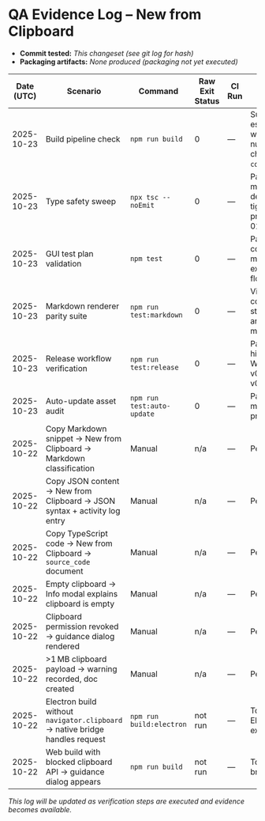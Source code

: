 # QA Evidence Log – New from Clipboard

- **Commit tested:** _This changeset (see git log for hash)_
- **Packaging artifacts:** _None produced (packaging not yet executed)_

| Date (UTC) | Scenario | Command | Raw Exit Status | CI Run | Notes |
| --- | --- | --- | --- | --- | --- |
| 2025-10-23 | Build pipeline check | `npm run build` | 0 | — | Succeeded locally; esbuild continues to warn about the legacy nullish coalescing check in `components/Sidebar.tsx`. |
| 2025-10-23 | Type safety sweep | `npx tsc --noEmit` | 0 | — | Passes after adding missing module declarations and tightening component props; closes T-DATA-01 risk. |
| 2025-10-23 | GUI test plan validation | `npm test` | 0 | — | Passes; validation confirms documentation matrix but does not exercise clipboard flows. |
| 2025-10-23 | Markdown renderer parity suite | `npm run test:markdown` | 0 | — | Vitest suite passes; confirms GitHub-style styling for inline code and fenced blocks after merge. |
| 2025-10-23 | Release workflow verification | `npm run test:release` | 0 | — | Passes while highlighting missing Windows asset for v0.6.7 (falls back to v0.6.6). |
| 2025-10-23 | Auto-update asset audit | `npm run test:auto-update` | 0 | — | Passes with all metadata assets present for v0.6.7. |
| 2025-10-22 | Copy Markdown snippet → New from Clipboard → Markdown classification | Manual | n/a | — | Pending execution. |
| 2025-10-22 | Copy JSON content → New from Clipboard → JSON syntax + activity log entry | Manual | n/a | — | Pending execution. |
| 2025-10-22 | Copy TypeScript code → New from Clipboard → `source_code` document | Manual | n/a | — | Pending execution. |
| 2025-10-22 | Empty clipboard → Info modal explains clipboard is empty | Manual | n/a | — | Pending execution. |
| 2025-10-22 | Clipboard permission revoked → guidance dialog rendered | Manual | n/a | — | Pending execution. |
| 2025-10-22 | >1 MB clipboard payload → warning recorded, doc created | Manual | n/a | — | Pending execution. |
| 2025-10-22 | Electron build without `navigator.clipboard` → native bridge handles request | `npm run build:electron` | not run | — | To be captured once Electron smoke test executes. |
| 2025-10-22 | Web build with blocked clipboard API → guidance dialog appears | `npm run build` | not run | — | To be recorded after browser QA. |

_This log will be updated as verification steps are executed and evidence becomes available._
